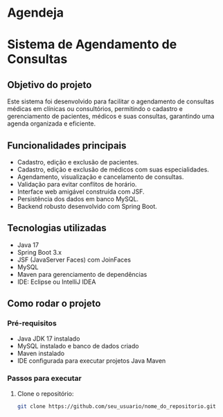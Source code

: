 # Agendeja

# Sistema de Agendamento de Consultas

## Objetivo do projeto
Este sistema foi desenvolvido para facilitar o agendamento de consultas médicas em clínicas ou consultórios, permitindo o cadastro e gerenciamento de pacientes, médicos e suas consultas, garantindo uma agenda organizada e eficiente.

## Funcionalidades principais
- Cadastro, edição e exclusão de pacientes.
- Cadastro, edição e exclusão de médicos com suas especialidades.
- Agendamento, visualização e cancelamento de consultas.
- Validação para evitar conflitos de horário.
- Interface web amigável construída com JSF.
- Persistência dos dados em banco MySQL.
- Backend robusto desenvolvido com Spring Boot.

## Tecnologias utilizadas
- Java 17
- Spring Boot 3.x
- JSF (JavaServer Faces) com JoinFaces
- MySQL
- Maven para gerenciamento de dependências
- IDE: Eclipse ou IntelliJ IDEA

## Como rodar o projeto

### Pré-requisitos
- Java JDK 17 instalado
- MySQL instalado e banco de dados criado
- Maven instalado
- IDE configurada para executar projetos Java Maven

### Passos para executar
1. Clone o repositório:
   ```bash
   git clone https://github.com/seu_usuario/nome_do_repositorio.git
